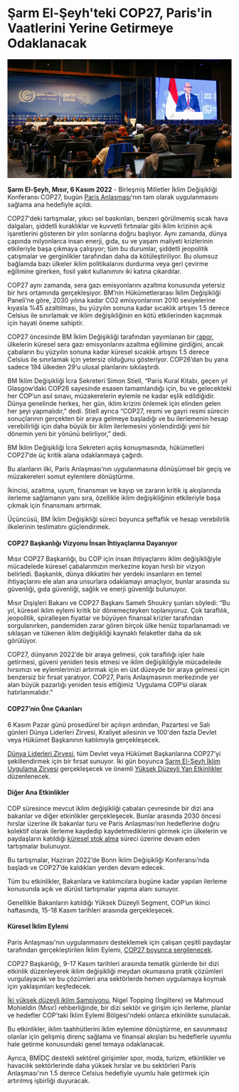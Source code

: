 ﻿# Şarm El-Şeyh'teki COP27, Paris'in Vaatlerini Yerine Getirmeye Odaklanacak

![Credit: UN Climate Change](https://raw.githubusercontent.com/umutkenar/md-test/main/news/COP27_in_Sharm_el_Sheikh_to_Focus_on_Delivering_on_the_Promises/Image_01.jpg)

**Şarm El-Şeyh, Mısır, 6 Kasım 2022**  -
Birleşmiş Milletler İklim Değişikliği Konferansı COP27, bugün [Paris Anlaşması](https://ecolarium.io/documents/report-on-climate-change/Paris_Agreement.pdf)'nın tam olarak uygulanmasını sağlama ana hedefiyle açıldı.

COP27'deki tartışmalar, yıkıcı sel baskınları, benzeri görülmemiş sıcak hava dalgaları, şiddetli kuraklıklar ve kuvvetli fırtınalar gibi iklim krizinin açık işaretlerini gösteren bir yılın sonlarına doğru başlıyor. Aynı zamanda, dünya çapında milyonlarca insan enerji, gıda, su ve yaşam maliyeti krizlerinin etkileriyle başa çıkmaya çalışıyor; tüm bu durumlar, şiddetli jeopolitik çatışmalar ve gerginlikler tarafından daha da kötüleştiriliyor. Bu olumsuz bağlamda bazı ülkeler iklim politikalarını durdurma veya geri çevirme eğilimine girerken, fosil yakıt kullanımını iki katına çıkardılar.

COP27 aynı zamanda, sera gazı emisyonlarını azaltma konusunda yetersiz bir hırs ortamında gerçekleşiyor. BM’nin Hükümetlerarası İklim Değişikliği Paneli’ne göre, 2030 yılına kadar CO2 emisyonlarının 2010 seviyelerine kıyasla %45 azaltılması, bu yüzyılın sonuna kadar sıcaklık artışını 1.5 derece Celsius ile sınırlamak ve iklim değişikliğinin en kötü etkilerinden kaçınmak için hayati öneme sahiptir.

COP27 öncesinde BM İklim Değişikliği tarafından yayımlanan bir [rapor](https://unfccc.int/news/climate-plans-remain-insufficient-more-ambitious-action-needed-now), ülkelerin küresel sera gazı emisyonlarını azaltma eğilimine girdiğini, ancak çabaların bu yüzyılın sonuna kadar küresel sıcaklık artışını 1.5 derece Celsius ile sınırlamak için yetersiz olduğunu gösteriyor. COP26’dan bu yana sadece 194 ülkeden 29’u ulusal planlarını sıkılaştırdı.

BM İklim Değişikliği İcra Sekreteri Simon Stiell, “Paris Kural Kitabı, geçen yıl Glasgow’daki COP26 sayesinde esasen tamamlandığı için, bu ve gelecekteki her COP’un asıl sınavı, müzakerelerin eylemle ne kadar eşlik edildiğidir. Dünya genelinde herkes, her gün, iklim krizini önlemek için elinden gelen her şeyi yapmalıdır,” dedi. Stiell ayrıca “COP27, resmi ve gayri resmi sürecin sonuçlarının gerçekten bir araya gelmeye başladığı ve bu ilerlemenin hesap verebilirliği için daha büyük bir iklim ilerlemesini yönlendirdiği yeni bir dönemin yeni bir yönünü belirliyor,” dedi. 

BM İklim Değişikliği İcra Sekreteri açılış konuşmasında, hükümetleri COP27’de üç kritik alana odaklanmaya çağırdı. 

Bu alanların ilki, Paris Anlaşması’nın uygulanmasına dönüşümsel bir geçiş ve müzakereleri somut eylemlere dönüştürme.

İkincisi, azaltma, uyum, finansman ve kayıp ve zararın kritik iş akışlarında ilerleme sağlamanın yanı sıra, özellikle iklim değişikliğinin etkileriyle başa çıkmak için finansmanı artırmak.

Üçüncüsü, BM İklim Değişikliği süreci boyunca şeffaflık ve hesap verebilirlik ilkelerinin teslimatını güçlendirmek.

#### COP27 Başkanlığı Vizyonu İnsan İhtiyaçlarına Dayanıyor

Mısır COP27 Başkanlığı, bu COP için insan ihtiyaçlarını iklim değişikliğiyle mücadelede küresel çabalarımızın merkezine koyan hırslı bir vizyon belirledi. Başkanlık, dünya dikkatini her yerdeki insanların en temel ihtiyaçlarını ele alan ana unsurlara odaklamayı amaçlıyor, bunlar arasında su güvenliği, gıda güvenliği, sağlık ve enerji güvenliği bulunuyor.

Mısır Dışişleri Bakanı ve COP27 Başkanı Sameh Shoukry şunları söyledi: “Bu yıl, küresel iklim eylemi kritik bir dönemeçteyken toplanıyoruz. Çok taraflılık, jeopolitik, spiralleşen fiyatlar ve büyüyen finansal krizler tarafından sorgulanırken, pandemiden zarar gören birçok ülke henüz toparlanamadı ve sıklaşan ve tükenen iklim değişikliği kaynaklı felaketler daha da sık görülüyor.

COP27, dünyanın 2022’de bir araya gelmesi, çok taraflılığı işler hale getirmesi, güveni yeniden tesis etmesi ve iklim değişikliğiyle mücadelede hırsımızı ve eylemlerimizi artırmak için en üst düzeyde bir araya gelmesi için benzersiz bir fırsat yaratıyor. COP27, Paris Anlaşmasının merkezinde yer alan büyük pazarlığı yeniden tesis ettiğimiz ‘Uygulama COP’si olarak hatırlanmalıdır.”

#### COP27’nin Öne Çıkanları
6 Kasım Pazar günü prosedürel bir açılışın ardından, Pazartesi ve Salı günleri Dünya Liderleri Zirvesi, Kraliyet ailesinin ve 100'den fazla Devlet veya Hükümet Başkanının katılımıyla gerçekleşecek.

[Dünya Liderleri Zirvesi](https://unfccc.int/sites/default/files/resource/preliminary_aarrangements_sharm_el_sheikh_climate_implementation_summit_and_first_part_of_the_hls.pdf), tüm Devlet veya Hükümet Başkanlarına COP27’yi şekillendirmek için bir fırsat sunuyor. İki gün boyunca [Şarm El-Şeyh İklim Uygulama Zirvesi](https://unfccc.int/cop27/high-level#schedule) gerçekleşecek ve önemli [Yüksek Düzeyli Yan Etkinlikler](https://unfccc.int/sites/default/files/resource/Overview%20schedule%20HL%20Side%20Events_For%20the%20web_3.pdf) düzenlenecek.

#### Diğer Ana Etkinlikler

COP süresince mevcut iklim değişikliği çabaları çevresinde bir dizi ana bakanlar ve diğer etkinlikler gerçekleşecek. Bunlar arasında 2030 öncesi hırslar üzerine ilk bakanlar turu ve Paris Anlaşması’nın hedeflerine doğru kolektif olarak ilerleme kaydedip kaydetmediklerini görmek için ülkelerin ve paydaşların katıldığı [küresel stok alma](https://unfccc.int/topics/global-stocktake) süreci üzerine devam eden tartışmalar bulunuyor.

Bu tartışmalar, Haziran 2022’de Bonn İklim Değişikliği Konferansı’nda başladı ve COP27’de kaldıkları yerden devam edecek.

Tüm bu etkinlikler, Bakanlara ve katılımcılara bugüne kadar yapılan ilerleme konusunda açık ve dürüst tartışmalar yapma alanı sunuyor.

Genellikle Bakanların katıldığı Yüksek Düzeyli Segment, COP’un ikinci haftasında, 15-18 Kasım tarihleri arasında gerçekleşecek.

#### Küresel İklim Eylemi

Paris Anlaşması'nın uygulanmasını desteklemek için çalışan çeşitli paydaşlar tarafından gerçekleştirilen İklim Eylemi, [COP27 boyunca sergilenecek](https://unfccc.int/cop27/high-level-champions-and-mp-programme).

COP27 Başkanlığı, 9-17 Kasım tarihleri arasında tematik günlerde bir dizi etkinlik düzenleyerek iklim değişikliği meydan okumasına pratik çözümleri vurgulayacak ve bu çözümleri ana sektörlerde hemen uygulamaya koymak için yaklaşımları keşfedecek.

[İki yüksek düzeyli iklim Şampiyonu](https://unfccc.int/climate-action/marrakech-partnership/actors/meet-the-champions), Nigel Topping (İngiltere) ve Mahmoud Mohieldin (Mısır) rehberliğinde, bir dizi sektör ve girişim için ilerleme, planlar ve hedefler COP'taki İklim Eylemi Bölgesi'ndeki onlarca etkinlikte sunulacak.

Bu etkinlikler, iklim taahhütlerini iklim eylemine dönüştürme, en savunmasız olanlar için gelişmiş direnç sağlama ve finansal akışları bu hedeflerle uyumlu hale getirme konusundaki genel temaya odaklanacak.

Ayrıca, BMİDÇ destekli sektörel girişimler spor, moda, turizm, etkinlikler ve havacılık sektörlerinde daha yüksek hırslar ve bu sektörleri Paris Anlaşması'nın 1.5 derece Celsius hedefiyle uyumlu hale getirmek için artırılmış işbirliği duyuracak.
